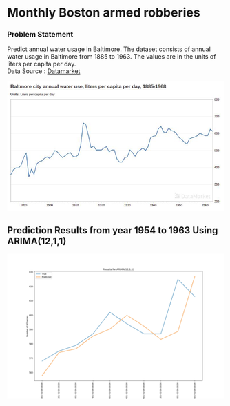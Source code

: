 # Monthly Boston armed robberies

### Problem Statement
Predict annual water usage in Baltimore. The dataset consists of annual water usage in Baltimore from 1885 to 1963. The values are in the units of liters per capita per day. <br>
Data Source : [Datamarket](https://datamarket.com/data/set/22sl/baltmore-city-annual-water-use-liters-per-capita-per-day-1885-1968#!ds=22sl&display=line)

![Dataset Image](https://github.com/iam-armanahmed/ARIMA-Annual-Water-Usage-in-Baltimore/blob/master/Images/data.jpg)

## Prediction Results from year 1954 to 1963 Using ARIMA(12,1,1)
![Final Prediction Result](https://github.com/iam-armanahmed/ARIMA-Annual-Water-Usage-in-Baltimore/blob/master/Images/Results.jpg)
